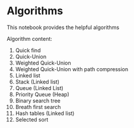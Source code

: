 # Algorithms
This notebook provides the helpful algorithms

Algorithm content:
1. Quick find
2. Quick-Union
3. Weighted Quick-Union
4. Weighted Quick-Union with path compression
5. Linked list
6. Stack (Linked list)
7. Queue (Linked List)
8. Priority Queue (Heap)
9. Binary search tree
10. Breath first search
11. Hash tables (Linked list)
12. Selected sort
